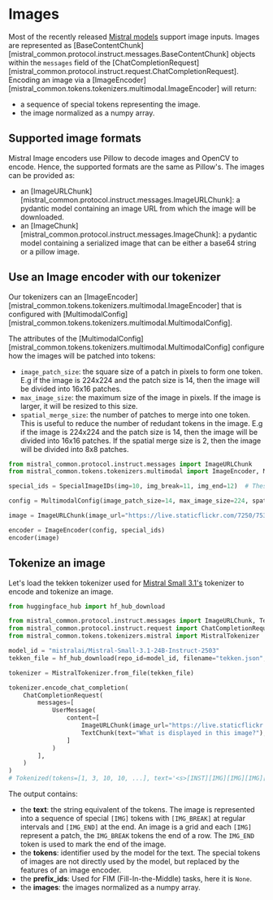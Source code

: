 # Images

Most of the recently released [Mistral models](../models.md) support image inputs. Images are represented as [BaseContentChunk][mistral_common.protocol.instruct.messages.BaseContentChunk] objects within the `messages` field of the [ChatCompletionRequest][mistral_common.protocol.instruct.request.ChatCompletionRequest]. Encoding an image via a [ImageEncoder][mistral_common.tokens.tokenizers.multimodal.ImageEncoder] will return:
- a sequence of special tokens representing the image.
- the image normalized as a numpy array.

## Supported image formats

Mistral Image encoders use Pillow to decode images and OpenCV to encode. Hence, the supported formats are the same as Pillow's. The images can be provided as:
- an [ImageURLChunk][mistral_common.protocol.instruct.messages.ImageURLChunk]: a pydantic model containing an image URL from which the image will be downloaded.
- an [ImageChunk][mistral_common.protocol.instruct.messages.ImageChunk]: a pydantic model containing a serialized image that can be either a base64 string or a pillow image.

## Use an Image encoder with our tokenizer

Our tokenizers can an [ImageEncoder][mistral_common.tokens.tokenizers.multimodal.ImageEncoder] that is configured with [MultimodalConfig][mistral_common.tokens.tokenizers.multimodal.MultimodalConfig].

The attributes of the [MultimodalConfig][mistral_common.tokens.tokenizers.multimodal.MultimodalConfig] configure how the images will be patched into tokens:

- `image_patch_size`: the square size of a patch in pixels to form one token. E.g if the image is 224x224 and the patch size is 14, then the image will be divided into 16x16 patches.
- `max_image_size`: the maximum size of the image in pixels. If the image is larger, it will be resized to this size.
- `spatial_merge_size`: the number of patches to merge into one token. This is useful to reduce the number of redudant tokens in the image. E.g if the image is 224x224 and the patch size is 14, then the image will be divided into 16x16 patches. If the spatial merge size is 2, then the image will be divided into 8x8 patches.

```python
from mistral_common.protocol.instruct.messages import ImageURLChunk
from mistral_common.tokens.tokenizers.multimodal import ImageEncoder, MultimodalConfig, SpecialImageIDs

special_ids = SpecialImageIDs(img=10, img_break=11, img_end=12)  # These are normally automatically set by the tokenizer

config = MultimodalConfig(image_patch_size=14, max_image_size=224, spatial_merge_size=2)

image = ImageURLChunk(image_url="https://live.staticflickr.com/7250/7534338696_b33e941b7d_b.jpg")

encoder = ImageEncoder(config, special_ids)
encoder(image)
```

## Tokenize an image

Let's load the tekken tokenizer used for [Mistral Small 3.1's](https://mistral.ai/news/mistral-small-3-1) tokenizer to encode and tokenize an image.

```python
from huggingface_hub import hf_hub_download

from mistral_common.protocol.instruct.messages import ImageURLChunk, TextChunk, UserMessage
from mistral_common.protocol.instruct.request import ChatCompletionRequest
from mistral_common.tokens.tokenizers.mistral import MistralTokenizer

model_id = "mistralai/Mistral-Small-3.1-24B-Instruct-2503"
tekken_file = hf_hub_download(repo_id=model_id, filename="tekken.json", token="your_hf_token")

tokenizer = MistralTokenizer.from_file(tekken_file)

tokenizer.encode_chat_completion(
    ChatCompletionRequest(
        messages=[
            UserMessage(
                content=[
                    ImageURLChunk(image_url="https://live.staticflickr.com/7250/7534338696_b33e941b7d_b.jpg"),
                    TextChunk(text="What is displayed in this image?"),
                ]
            )
        ],
    )
)
# Tokenized(tokens=[1, 3, 10, 10, ...], text='<s>[INST][IMG][IMG][IMG][IMG]...', prefix_ids=None, images=[array[[(0.95238595, 0.95238795, 0.95224484, ...,)]]])
```

The output contains:

- the **text**: the string equivalent of the tokens. The image is represented into a sequence of special `[IMG]` tokens with `[IMG_BREAK]` at regular intervals and `[IMG_END]` at the end. An image is a grid and each `[IMG]` represent a patch, the `IMG_BREAK` tokens the end of a row. The `IMG_END` token is used to mark the end of the image.
- the **tokens**: identifier used by the model for the text. The special tokens of images are not directly used by the model, but replaced by the features of an image encoder.
- the **prefix_ids**: Used for FIM (Fill-In-the-Middle) tasks, here it is `None`.
- the **images**: the images normalized as a numpy array.

